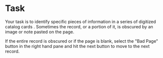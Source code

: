 # Task
Your task is to identify specific pieces of information in a series of digitized catalog cards . Sometimes the record, or a portion of it, is obscured by an image or note pasted on the page. 

If the entire record is obscured or if the page is blank, select the "Bad Page" button in the right hand pane and hit the next button to move to the next record.
